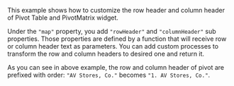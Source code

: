This example shows how to customize the row header and column header of Pivot Table and PivotMatrix widget.

Under the `"map"` property, you add `"rowHeader"` and `"columnHeader"` sub properties. Those properties are defined by a function that will receive row or column header text as parameters. You can add custom processes to transform the row and column headers to desired one and return it.

As you can see in above example, the row and column header of pivot are prefixed with order: `"AV Stores, Co."` becomes `"1. AV Stores, Co."`.